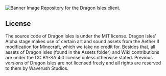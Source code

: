 ![Banner Image](https://media.githubusercontent.com/media/leafal-io/DragonIsles-Client/master/images/banner.png)
Repository for the Dragon Isles client.

## License
The source code of Dragon Isles is under the MIT license. Dragon Isles' Alpha stage makes use of certain art and sound assets from the Aether II modification for Minecraft, which we take no credit for. Besides that, all assets of Dragon Isles (found in the Assets folder) and Wiki contributions are under the CC BY-SA 4.0 license unless otherwise stated. Previous versions of Dragon Isles are not licensed freely and all rights are reserved to them by Waverush Studios.
